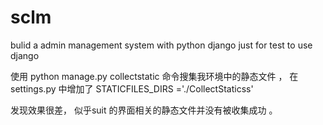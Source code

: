 # sclm
bulid a admin management system with python django 
just for test to use django 


使用 python manage.py collectstatic 命令搜集我环境中的静态文件 ， 在settings.py 中增加了
STATICFILES_DIRS ='./CollectStaticss'

发现效果很差， 似乎suit 的界面相关的静态文件并没有被收集成功  。 
